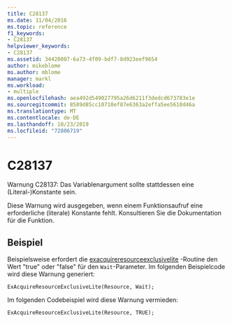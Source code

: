 ```yaml
---
title: C28137
ms.date: 11/04/2016
ms.topic: reference
f1_keywords:
- C28137
helpviewer_keywords:
- C28137
ms.assetid: 34420007-6a73-4f09-bdf7-8d923eef9654
author: mikeblome
ms.author: mblome
manager: markl
ms.workload:
- multiple
ms.openlocfilehash: aea492d549027795a26d6211f3dedcd673783e1e
ms.sourcegitcommit: 8589d85cc10710ef87e6363a2effa5ee5610d46a
ms.translationtype: MT
ms.contentlocale: de-DE
ms.lasthandoff: 10/23/2019
ms.locfileid: "72806719"
---
```

# <a name="c28137"></a>C28137
Warnung C28137: Das Variablenargument sollte stattdessen eine (Literal-)Konstante sein.

 Diese Warnung wird ausgegeben, wenn einem Funktionsaufruf eine erforderliche (literale) Konstante fehlt. Konsultieren Sie die Dokumentation für die Funktion.

## <a name="example"></a>Beispiel
 Beispielsweise erfordert die [exacquireresourceexclusivelite](/windows-hardware/drivers/ddi/content/wdm/nf-wdm-exacquireresourceexclusivelite) -Routine den Wert "true" oder "false" für den `Wait`-Parameter. Im folgenden Beispielcode wird diese Warnung generiert:

```
ExAcquireResourceExclusiveLite(Resource, Wait);
```

 Im folgenden Codebeispiel wird diese Warnung vermieden:

```
ExAcquireResourceExclusiveLite(Resource, TRUE);
```

